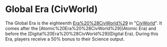 # Global Era (CivWorld)

The Global Era is the eighteenth [Era%20%28CivWorld%29](Era) in "[CivWorld](CivWorld)". It comes after the [Atomic%20Era%20%28CivWorld%29](Atomic Era) and before the [Digital%20Era%20%28CivWorld%29](Digital Era). During this Era, players receive a 50% bonus to their Science output.